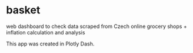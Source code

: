 # basket
web dashboard to check data scraped from Czech online grocery shops + inflation calculation and analysis

This app was created in Plotly Dash.
